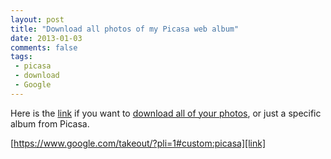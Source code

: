 ```yaml
---
layout: post
title: "Download all photos of my Picasa web album"
date: 2013-01-03
comments: false
tags:
 - picasa
 - download
 - Google
---
```


Here is the [link][link] if you want to [download all of your photos][link], or just a specific album from Picasa.

[https://www.google.com/takeout/?pli=1#custom:picasa][link]

[link]: https://www.google.com/takeout/?pli=1#custom:picasa